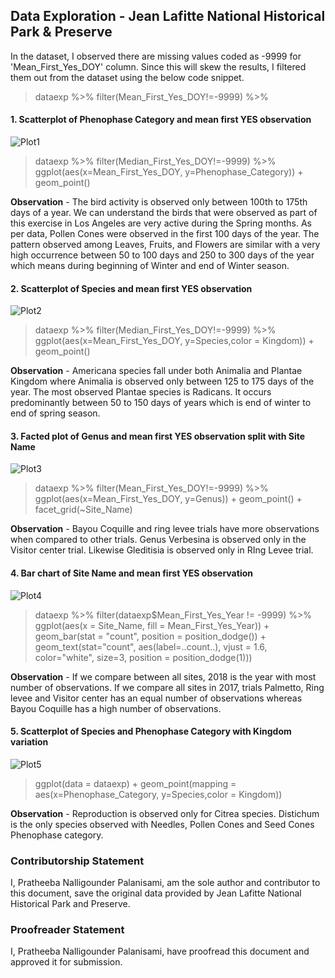 ## Data Exploration - Jean Lafitte National Historical Park & Preserve

In the dataset, I observed there are missing values coded as -9999 for 'Mean_First_Yes_DOY' column. Since this will skew the results, I filtered them out from the dataset using the below code snippet.

> dataexp %>% filter(Mean_First_Yes_DOY!=-9999) %>%

#### 1. Scatterplot of Phenophase Category and mean first YES observation

![Plot1](https://github.com/pratheebapalanisami/Data-To-Decisons/blob/master/Data%20Exploration/Rplot_ScatterPlot_Phenophase_Category.png)

> dataexp %>% filter(Median_First_Yes_DOY!=-9999) %>% ggplot(aes(x=Mean_First_Yes_DOY, y=Phenophase_Category)) +
geom_point()

**Observation** - The bird activity is observed only between 100th to 175th days of a year. We can understand the birds that were observed as part of this exercise in Los Angeles are very active during the Spring months.
As per data, Pollen Cones were observed in the first 100 days of the year.
The pattern observed among Leaves, Fruits, and Flowers are similar with a very high occurrence between 50 to 100 days and 250 to 300 days of the year which means during beginning of Winter and end of Winter season.

#### 2. Scatterplot of Species and mean first YES observation

![Plot2](https://github.com/pratheebapalanisami/Data-To-Decisons/blob/master/Data%20Exploration/Rplot_ScatterPlot_Species_Kingdom.png)

> dataexp %>% filter(Median_First_Yes_DOY!=-9999) %>% ggplot(aes(x=Mean_First_Yes_DOY, y=Species,color = Kingdom)) +
geom_point()

**Observation** - Americana species fall under both Animalia and Plantae Kingdom where Animalia is observed only between 125 to 175 days of the year. The most observed Plantae species is Radicans. It occurs predominantly between 50 to 150 days of years which is end of winter to end of spring season.

#### 3. Facted plot of Genus and mean first YES observation split with Site Name

![Plot3](https://github.com/pratheebapalanisami/Data-To-Decisons/blob/master/Data%20Exploration/Rplot_Facted%20Plot.png)

> dataexp %>% filter(Mean_First_Yes_DOY!=-9999) %>% ggplot(aes(x=Mean_First_Yes_DOY, y=Genus)) +
geom_point() +
facet_grid(~Site_Name)

**Observation** - Bayou Coquille and ring levee trials have more observations when compared to other trials.
Genus Verbesina is observed only in the Visitor center trial. Likewise Gleditisia is observed only in RIng Levee trial.

#### 4. Bar chart of Site Name and mean first YES observation 

![Plot4](https://github.com/pratheebapalanisami/Data-To-Decisons/blob/master/Data%20Exploration/Rplot_BarChart.png)

> dataexp %>% filter(dataexp$Mean_First_Yes_Year != -9999) %>% ggplot(aes(x = Site_Name, fill = Mean_First_Yes_Year)) +
geom_bar(stat = "count", position = position_dodge()) +
geom_text(stat="count", aes(label=..count..), vjust = 1.6, color="white", size=3, position = position_dodge(1)))

**Observation** - If we compare between all sites, 2018 is the year with most number of observations.
If we compare all sites in 2017, trials Palmetto, Ring levee and Visitor center has an equal number of observations whereas Bayou Coquille has a high number of observations.

#### 5. Scatterplot of Species and Phenophase Category with Kingdom variation

![Plot5](https://github.com/pratheebapalanisami/Data-To-Decisons/blob/master/Data%20Exploration/Rplot_ScatterPlot_Kingdom.png)

> ggplot(data = dataexp) +
geom_point(mapping = aes(x=Phenophase_Category, y=Species,color = Kingdom))

**Observation** - Reproduction is observed only for Citrea species. Distichum is the only species observed with Needles, Pollen Cones and Seed Cones Phenophase category.

### Contributorship Statement

I, Pratheeba Nalligounder Palanisami, am the sole author and contributor to this document, save the original data provided by Jean Lafitte National Historical Park and Preserve.

### Proofreader Statement

I, Pratheeba Nalligounder Palanisami, have proofread this document and approved it for submission.









